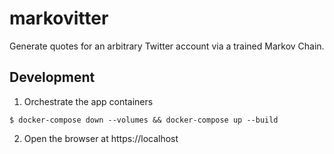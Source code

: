 # markovitter

Generate quotes for an arbitrary Twitter account via a trained Markov Chain.

## Development

1. Orchestrate the app containers

```
$ docker-compose down --volumes && docker-compose up --build
```

2. Open the browser at https://localhost


